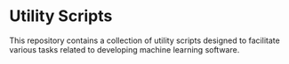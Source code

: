 # Utility Scripts

This repository contains a collection of utility scripts designed to facilitate various tasks related to
developing machine learning software.
